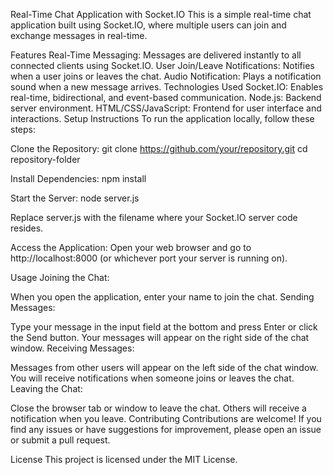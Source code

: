 Real-Time Chat Application with Socket.IO
This is a simple real-time chat application built using Socket.IO, where multiple users can join and exchange messages in real-time.

Features
Real-Time Messaging: Messages are delivered instantly to all connected clients using Socket.IO.
User Join/Leave Notifications: Notifies when a user joins or leaves the chat.
Audio Notification: Plays a notification sound when a new message arrives.
Technologies Used
Socket.IO: Enables real-time, bidirectional, and event-based communication.
Node.js: Backend server environment.
HTML/CSS/JavaScript: Frontend for user interface and interactions.
Setup Instructions
To run the application locally, follow these steps:

Clone the Repository:
git clone https://github.com/your/repository.git
cd repository-folder

Install Dependencies:
npm install


Start the Server:
node server.js

Replace server.js with the filename where your Socket.IO server code resides.

Access the Application:
Open your web browser and go to http://localhost:8000 (or whichever port your server is running on).

Usage
Joining the Chat:

When you open the application, enter your name to join the chat.
Sending Messages:

Type your message in the input field at the bottom and press Enter or click the Send button.
Your messages will appear on the right side of the chat window.
Receiving Messages:

Messages from other users will appear on the left side of the chat window.
You will receive notifications when someone joins or leaves the chat.
Leaving the Chat:

Close the browser tab or window to leave the chat.
Others will receive a notification when you leave.
Contributing
Contributions are welcome! If you find any issues or have suggestions for improvement, please open an issue or submit a pull request.

License
This project is licensed under the MIT License.
